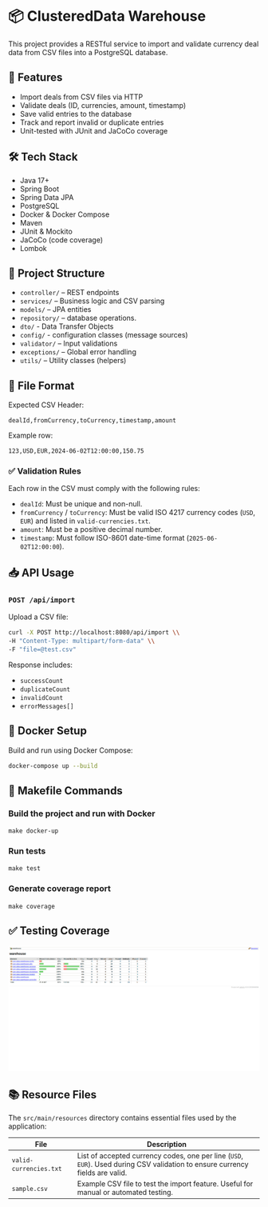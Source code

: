 # 📦 ClusteredData Warehouse

This project provides a RESTful service to import and validate currency deal data from CSV files into a PostgreSQL database.

## 🚀 Features

- Import deals from CSV files via HTTP
- Validate deals (ID, currencies, amount, timestamp)
- Save valid entries to the database
- Track and report invalid or duplicate entries
- Unit-tested with JUnit and JaCoCo coverage

## 🛠️ Tech Stack

- Java 17+
- Spring Boot
- Spring Data JPA
- PostgreSQL
- Docker & Docker Compose
- Maven
- JUnit & Mockito
- JaCoCo (code coverage)
- Lombok

## 📁 Project Structure

- `controller/` – REST endpoints
- `services/` – Business logic and CSV parsing
- `models/` – JPA entities
- `repository/` – database operations.
- `dto/` - Data Transfer Objects
- `config/` - configuration classes (message sources)
- `validator/` – Input validations
- `exceptions/` – Global error handling
- `utils/` – Utility classes (helpers)





## 📂 File Format

Expected CSV Header:

```csv
dealId,fromCurrency,toCurrency,timestamp,amount
```

Example row:

```csv
123,USD,EUR,2024-06-02T12:00:00,150.75
```

### ✅ Validation Rules

Each row in the CSV must comply with the following rules:

- `dealId`: Must be unique and non-null.
- `fromCurrency` / `toCurrency`: Must be valid ISO 4217 currency codes (`USD`, `EUR`) and listed in `valid-currencies.txt`.
- `amount`: Must be a positive decimal number.
- `timestamp`: Must follow ISO-8601 date-time format (`2025-06-02T12:00:00`).

## 📥 API Usage

### `POST /api/import`

Upload a CSV file:

```bash
curl -X POST http://localhost:8080/api/import \\
-H "Content-Type: multipart/form-data" \\
-F "file=@test.csv"
```

Response includes:

- `successCount`
- `duplicateCount`
- `invalidCount`
- `errorMessages[]`


## 🐳 Docker Setup

Build and run using Docker Compose:

```bash
docker-compose up --build
```

## 🧰 Makefile Commands

### Build the project and run with Docker
```
make docker-up
```

### Run tests
```
make test
```

### Generate coverage report
```
make coverage
```

## ✅ Testing Coverage

![Coverage Report](src/main/resources/static/coverage.png)


## 📚 Resource Files

The `src/main/resources` directory contains essential files used by the application:

| File | Description |
|------|-------------|
| `valid-currencies.txt` | List of accepted currency codes, one per line (`USD`, `EUR`). Used during CSV validation to ensure currency fields are valid. |
| `sample.csv` | Example CSV file to test the import feature. Useful for manual or automated testing. |


